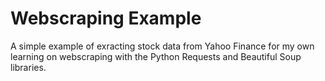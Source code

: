 # Webscraping Example

A simple example of exracting stock data from Yahoo Finance for my own learning on webscraping with the Python Requests and Beautiful Soup libraries.
